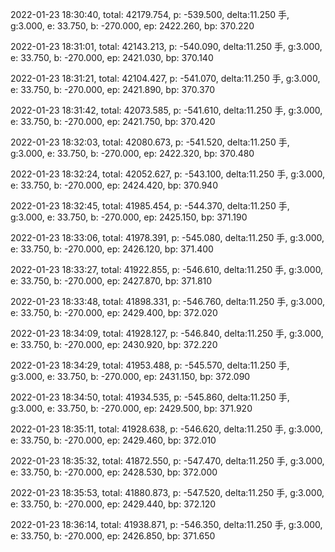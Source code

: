 2022-01-23 18:30:40, total: 42179.754, p: -539.500, delta:11.250 手, g:3.000, e: 33.750, b: -270.000, ep: 2422.260, bp: 370.220

2022-01-23 18:31:01, total: 42143.213, p: -540.090, delta:11.250 手, g:3.000, e: 33.750, b: -270.000, ep: 2421.030, bp: 370.140

2022-01-23 18:31:21, total: 42104.427, p: -541.070, delta:11.250 手, g:3.000, e: 33.750, b: -270.000, ep: 2421.890, bp: 370.370

2022-01-23 18:31:42, total: 42073.585, p: -541.610, delta:11.250 手, g:3.000, e: 33.750, b: -270.000, ep: 2421.750, bp: 370.420

2022-01-23 18:32:03, total: 42080.673, p: -541.520, delta:11.250 手, g:3.000, e: 33.750, b: -270.000, ep: 2422.320, bp: 370.480

2022-01-23 18:32:24, total: 42052.627, p: -543.100, delta:11.250 手, g:3.000, e: 33.750, b: -270.000, ep: 2424.420, bp: 370.940

2022-01-23 18:32:45, total: 41985.454, p: -544.370, delta:11.250 手, g:3.000, e: 33.750, b: -270.000, ep: 2425.150, bp: 371.190

2022-01-23 18:33:06, total: 41978.391, p: -545.080, delta:11.250 手, g:3.000, e: 33.750, b: -270.000, ep: 2426.120, bp: 371.400

2022-01-23 18:33:27, total: 41922.855, p: -546.610, delta:11.250 手, g:3.000, e: 33.750, b: -270.000, ep: 2427.870, bp: 371.810

2022-01-23 18:33:48, total: 41898.331, p: -546.760, delta:11.250 手, g:3.000, e: 33.750, b: -270.000, ep: 2429.400, bp: 372.020

2022-01-23 18:34:09, total: 41928.127, p: -546.840, delta:11.250 手, g:3.000, e: 33.750, b: -270.000, ep: 2430.920, bp: 372.220

2022-01-23 18:34:29, total: 41953.488, p: -545.570, delta:11.250 手, g:3.000, e: 33.750, b: -270.000, ep: 2431.150, bp: 372.090

2022-01-23 18:34:50, total: 41934.535, p: -545.860, delta:11.250 手, g:3.000, e: 33.750, b: -270.000, ep: 2429.500, bp: 371.920

2022-01-23 18:35:11, total: 41928.638, p: -546.620, delta:11.250 手, g:3.000, e: 33.750, b: -270.000, ep: 2429.460, bp: 372.010

2022-01-23 18:35:32, total: 41872.550, p: -547.470, delta:11.250 手, g:3.000, e: 33.750, b: -270.000, ep: 2428.530, bp: 372.000

2022-01-23 18:35:53, total: 41880.873, p: -547.520, delta:11.250 手, g:3.000, e: 33.750, b: -270.000, ep: 2429.440, bp: 372.120

2022-01-23 18:36:14, total: 41938.871, p: -546.350, delta:11.250 手, g:3.000, e: 33.750, b: -270.000, ep: 2426.850, bp: 371.650